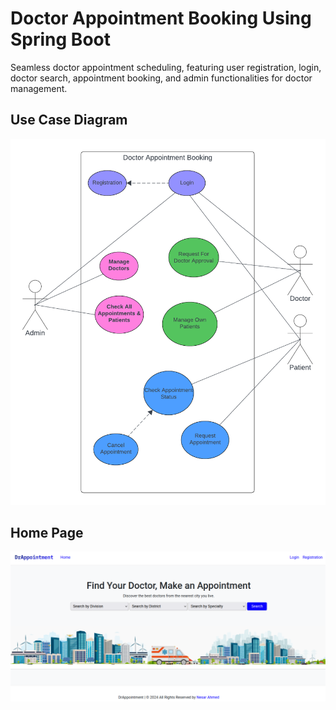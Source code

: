# Doctor Appointment Booking Using Spring Boot
Seamless doctor appointment scheduling, featuring user registration, login, doctor search, appointment booking, and admin functionalities for doctor management.

## Use Case Diagram
<img src="/src/main/resources/static/img/uml.png" alt="ucd">

## Home Page
![homepage.png](src/main/resources/static/img/homepage.png)